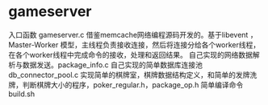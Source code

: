 # gameserver

入口函数 gameserver.c
借鉴memcache网络编程源码开发的。基于libevent ， Master-Worker 模型，主线程负责接收连接，然后将连接分给各个worker线程，在各个worker线程中完成命令的接收，处理和返回结果。
自己实现的网络数据解析与数据发送。package_info.c
自己实现的简单数据库连接池db_connector_pool.c
实现简单的棋牌室，棋牌数据结构定义，和简单的发牌洗牌，判断棋牌大小的程序，poker_regular.h，package_op.h
简单编译命令build.sh


